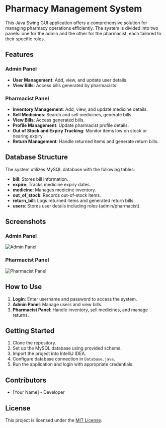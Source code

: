 # Pharmacy Management System

This Java Swing GUI application offers a comprehensive solution for managing pharmacy operations efficiently. The system is divided into two panels: one for the admin and the other for the pharmacist, each tailored to their specific roles.

## Features

### Admin Panel
- **User Management**: Add, view, and update user details.
- **View Bills**: Access bills generated by pharmacists.

### Pharmacist Panel
- **Inventory Management**: Add, view, and update medicine details.
- **Sell Medicines**: Search and sell medicines, generate bills.
- **View Bills**: Access generated bills.
- **Profile Management**: Update pharmacist profile details.
- **Out of Stock and Expiry Tracking**: Monitor items low on stock or nearing expiry.
- **Return Management**: Handle returned items and generate return bills.

## Database Structure

The system utilizes MySQL database with the following tables:
- **bill**: Stores bill information.
- **expire**: Tracks medicine expiry dates.
- **medicine**: Manages medicine inventory.
- **out_of_stock**: Records out-of-stock items.
- **return_bill**: Logs returned items and generated return bills.
- **users**: Stores user details including roles (admin/pharmacist).

## Screenshots

### Admin Panel
![Admin Panel](https://github.com/sajjad-ali-01/Pharmacy-Management-System//images/Admin.png)

### Pharmacist Panel
![Pharmacist Panel](pharmacist_panel_screenshot.png)

## How to Use

1. **Login**: Enter username and password to access the system.
2. **Admin Panel**: Manage users and view bills.
3. **Pharmacist Panel**: Handle inventory, sell medicines, and manage returns.

## Getting Started

1. Clone the repository.
2. Set up the MySQL database using provided schema.
3. Import the project into IntelliJ IDEA.
4. Configure database connection in `Database.java`.
5. Run the application and login with appropriate credentials.

## Contributors

- [Your Name] - Developer

## License

This project is licensed under the [MIT License](LICENSE).

